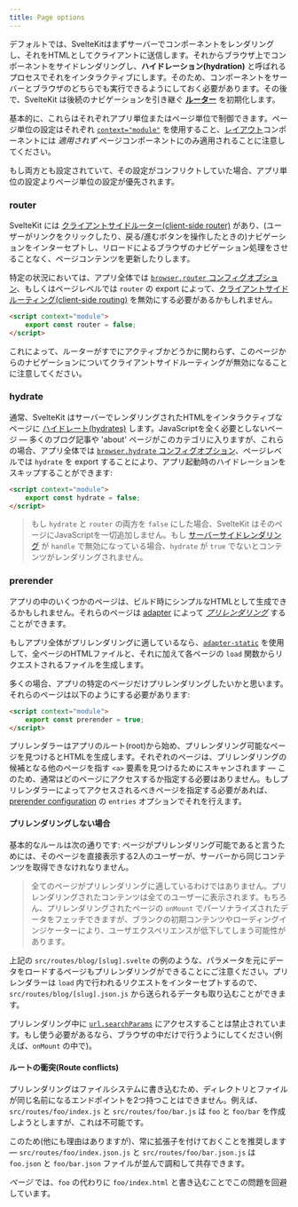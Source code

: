 ```yaml
---
title: Page options
---
```


デフォルトでは、SvelteKitはまずサーバーでコンポーネントをレンダリングし、それをHTMLとしてクライアントに送信します。それからブラウザ上でコンポーネントをサイドレンダリングし、**ハイドレーション(hydration)** と呼ばれるプロセスでそれをインタラクティブにします。そのため、コンポーネントをサーバーとブラウザのどちらでも実行できるようにしておく必要があります。その後で、SvelteKit は後続のナビゲーションを引き継ぐ [**ルーター**](/docs/routing) を初期化します。

基本的に、これらはそれぞれアプリ単位またはページ単位で制御できます。ページ単位の設定はそれぞれ [`context="module"`](https://svelte.jp/docs#component-format-script-context-module) を使用すること、[レイアウト](/docs/layouts)コンポーネントには _適用されず_ ページコンポーネントにのみ適用されることに注意してください。

もし両方とも設定されていて、その設定がコンフリクトしていた場合、アプリ単位の設定よりページ単位の設定が優先されます。

### router

SvelteKit には [クライアントサイドルーター(client-side router)](/docs/appendix#routing) があり、(ユーザーがリンクをクリックしたり、戻る/進むボタンを操作したときの)ナビゲーションをインターセプトし、リロードによるブラウザのナビゲーション処理をさせることなく、ページコンテンツを更新したりします。

特定の状況においては、アプリ全体では [`browser.router` コンフィグオプション](/docs/configuration#browser)、もしくはページレベルでは `router` の export によって、[クライアントサイドルーティング(client-side routing)](/docs/appendix#routing) を無効にする必要があるかもしれません。

```html
<script context="module">
	export const router = false;
</script>
```

これによって、ルーターがすでにアクティブかどうかに関わらず、このページからのナビゲーションについてクライアントサイドルーティングが無効になることに注意してください。

### hydrate

通常、SvelteKit はサーバーでレンダリングされたHTMLをインタラクティブなページに [ハイドレート(hydrates)](/docs/appendix#hydration) します。JavaScriptを全く必要としないページ — 多くのブログ記事や 'about' ページがこのカテゴリに入りますが、これらの場合、アプリ全体では [`browser.hydrate` コンフィグオプション](/docs/configuration#browser)、ページレベルでは `hydrate` を export することにより、アプリ起動時のハイドレーションをスキップすることができます:

```html
<script context="module">
	export const hydrate = false;
</script>
```

> もし `hydrate` と `router` の両方を `false` にした場合、SvelteKit はそのページにJavaScriptを一切追加しません。もし [サーバーサイドレンダリング](/docs/hooks#handle) が `handle` で無効になっている場合、`hydrate` が `true` でないとコンテンツがレンダリングされません。

### prerender

アプリの中のいくつかのページは、ビルド時にシンプルなHTMLとして生成できるかもしれません。それらのページは [adapter](/docs/adapters) によって [_プリレンダリング_](/docs/appendix#prerendering) することができます。

もしアプリ全体がプリレンダリングに適しているなら、[`adapter-static`](https://github.com/sveltejs/kit/tree/master/packages/adapter-static) を使用して、全ページのHTMLファイルと、それに加えて各ページの `load` 関数からリクエストされるファイルを生成します。

多くの場合、アプリの特定のページだけプリレンダリングしたいかと思います。それらのページは以下のようにする必要があります:

```html
<script context="module">
	export const prerender = true;
</script>
```

プリレンダラーはアプリのルート(root)から始め、プリレンダリング可能なページを見つけるとHTMLを生成します。それぞれのページは、プリレンダリングの候補となる他のページを指す `<a>` 要素を見つけるためにスキャンされます — このため、通常はどのページにアクセスするか指定する必要はありません。もしプリレンダラーによってアクセスされるべきページを指定する必要があれば、[prerender configuration](/docs/configuration#prerender) の `entries` オプションでそれを行えます。

#### プリレンダリングしない場合

基本的なルールは次の通りです: ページがプリレンダリング可能であると言うためには、そのページを直接表示する2人のユーザーが、サーバーから同じコンテンツを取得できなけれなりません。

> 全てのページがプリレンダリングに適しているわけではありません。プリレンダリングされたコンテンツは全てのユーザーに表示されます。もちろん、プリレンダリングされたページの `onMount` でパーソナライズされたデータをフェッチできますが、ブランクの初期コンテンツやローディングインジケーターにより、ユーザエクスペリエンスが低下してしまう可能性があります。

上記の `src/routes/blog/[slug].svelte` の例のような、パラメータを元にデータをロードするページもプリレンダリングができることにご注意ください。プリレンダラーは `load` 内で行われるリクエストをインターセプトするので、`src/routes/blog/[slug].json.js` から送られるデータも取り込むことができます。

プリレンダリング中に [`url.searchParams`](/docs/loading#input-url) にアクセスすることは禁止されています。もし使う必要があるなら、ブラウザの中だけで行うようにしてください(例えば、`onMount` の中で)。

#### ルートの衝突(Route conflicts)

プリレンダリングはファイルシステムに書き込むため、ディレクトリとファイルが同じ名前になるエンドポイントを2つ持つことはできません。例えば、`src/routes/foo/index.js` と `src/routes/foo/bar.js` は `foo` と  `foo/bar` を作成しようとしますが、これは不可能です。

このため(他にも理由はありますが)、常に拡張子を付けておくことを推奨します — `src/routes/foo/index.json.js` と `src/routes/foo/bar.json.js` は `foo.json` と `foo/bar.json` ファイルが並んで調和して共存できます。

_ページ_ では、`foo` の代わりに `foo/index.html` と書き込むことでこの問題を回避しています。
